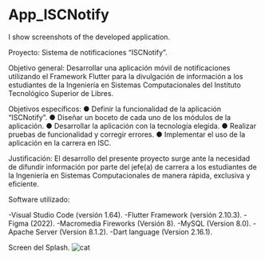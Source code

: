 # App_ISCNotify
I show screenshots of the developed application.

Proyecto: Sistema de notificaciones “ISCNotify”.

Objetivo general:
Desarrollar una aplicación móvil de notificaciones utilizando el Framework Flutter
para la divulgación de información a los estudiantes de la Ingeniería en Sistemas
Computacionales del Instituto Tecnológico Superior de Libres.

Objetivos específicos:
● Definir la funcionalidad de la aplicación “ISCNotify”.
● Diseñar un boceto de cada uno de los módulos de la aplicación.
● Desarrollar la aplicación con la tecnología elegida.
● Realizar pruebas de funcionalidad y corregir errores.
● Implementar el uso de la aplicación en la carrera en ISC.

Justificación:
El desarrollo del presente proyecto surge ante la necesidad de difundir información
por parte del jefe(a) de carrera a los estudiantes de la Ingeniería en Sistemas
Computacionales de manera rápida, exclusiva y eficiente.

Software utilizado:

-Visual Studio Code (versión 1.64).
-Flutter Framework (versión 2.10.3).
-Figma (2022).
-Macromedia Fireworks (Versión 8).
-MySQL (Version 8.0).
-Apache Server (Version 8.1.2).
-Dart language (Version 2.16.1).

Screen del Splash.
![cat]()
